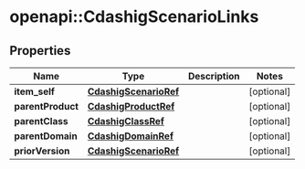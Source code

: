 # openapi::CdashigScenarioLinks


## Properties
Name | Type | Description | Notes
------------ | ------------- | ------------- | -------------
**item_self** | [**CdashigScenarioRef**](CdashigScenarioRef.md) |  | [optional] 
**parentProduct** | [**CdashigProductRef**](CdashigProductRef.md) |  | [optional] 
**parentClass** | [**CdashigClassRef**](CdashigClassRef.md) |  | [optional] 
**parentDomain** | [**CdashigDomainRef**](CdashigDomainRef.md) |  | [optional] 
**priorVersion** | [**CdashigScenarioRef**](CdashigScenarioRef.md) |  | [optional] 


